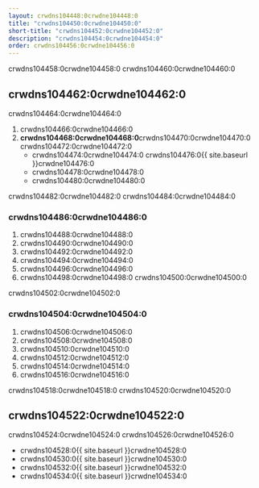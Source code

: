 ```yaml
---
layout: crwdns104448:0crwdne104448:0
title: "crwdns104450:0crwdne104450:0"
short-title: "crwdns104452:0crwdne104452:0"
description: "crwdns104454:0crwdne104454:0"
order: crwdns104456:0crwdne104456:0
---
```

crwdns104458:0crwdne104458:0 crwdns104460:0crwdne104460:0

## crwdns104462:0crwdne104462:0

crwdns104464:0crwdne104464:0

1. crwdns104466:0crwdne104466:0
2. **crwdns104468:0crwdne104468:0**crwdns104470:0crwdne104470:0 crwdns104472:0crwdne104472:0 
    - crwdns104474:0crwdne104474:0 crwdns104476:0{{ site.baseurl }}crwdne104476:0
    - crwdns104478:0crwdne104478:0
    - crwdns104480:0crwdne104480:0

crwdns104482:0crwdne104482:0 crwdns104484:0crwdne104484:0

### crwdns104486:0crwdne104486:0

1. crwdns104488:0crwdne104488:0
2. crwdns104490:0crwdne104490:0
3. crwdns104492:0crwdne104492:0
4. crwdns104494:0crwdne104494:0
5. crwdns104496:0crwdne104496:0
6. crwdns104498:0crwdne104498:0 crwdns104500:0crwdne104500:0

crwdns104502:0crwdne104502:0

### crwdns104504:0crwdne104504:0

1. crwdns104506:0crwdne104506:0
2. crwdns104508:0crwdne104508:0
3. crwdns104510:0crwdne104510:0
4. crwdns104512:0crwdne104512:0
5. crwdns104514:0crwdne104514:0
6. crwdns104516:0crwdne104516:0

crwdns104518:0crwdne104518:0 crwdns104520:0crwdne104520:0

## crwdns104522:0crwdne104522:0

crwdns104524:0crwdne104524:0 crwdns104526:0crwdne104526:0

- crwdns104528:0{{ site.baseurl }}crwdne104528:0
- crwdns104530:0{{ site.baseurl }}crwdne104530:0
- crwdns104532:0{{ site.baseurl }}crwdne104532:0
- crwdns104534:0{{ site.baseurl }}crwdne104534:0